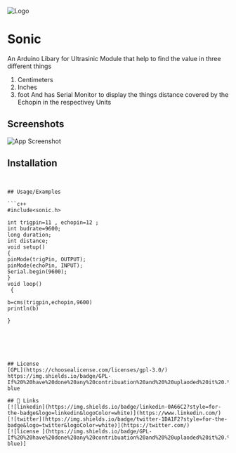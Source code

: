 
![Logo](https://dev-to-uploads.s3.amazonaws.com/uploads/articles/th5xamgrr6se0x5ro4g6.png)

    
# Sonic 
An Arduino Libary for  Ultrasinic Module that  help to find the value in three different things 
1. Centimeters
2. Inches
3. foot
And has Serial Monitor to display the things  distance covered by the Echopin in the respectivey Units 

## Screenshots

![App Screenshot](https://via.placeholder.com/468x300?text=App+Screenshot+Here)

  
## Installation

```batch

    
## Usage/Examples

```c++
#include<sonic.h>
 
int trigpin=11 , echopin=12 ;
int budrate=9600;
long duration;
int distance;
void setup() 
{
pinMode(trigPin, OUTPUT); 
pinMode(echoPin, INPUT);
Serial.begin(9600); 
}
void loop()
 {

b=cms(trigpin,echopin,9600)
println(b)

}


  



## License
[GPL](https://choosealicense.com/licenses/gpl-3.0/)
https://img.shields.io/badge/GPL-If%20%20have%20done%20any%20contribuation%20and%20%20uplaoded%20it%20.%20please%20give%20the%20credit%20-blue
  
## 🔗 Links
[![linkedin](https://img.shields.io/badge/linkedin-0A66C2?style=for-the-badge&logo=linkedin&logoColor=white)](https://www.linkedin.com/)
[![twitter](https://img.shields.io/badge/twitter-1DA1F2?style=for-the-badge&logo=twitter&logoColor=white)](https://twitter.com/)
[![license ](https://img.shields.io/badge/GPL-If%20%20have%20done%20any%20contribuation%20and%20%20uplaoded%20it%20.%20please%20give%20the%20credit%20-blue)]
  
